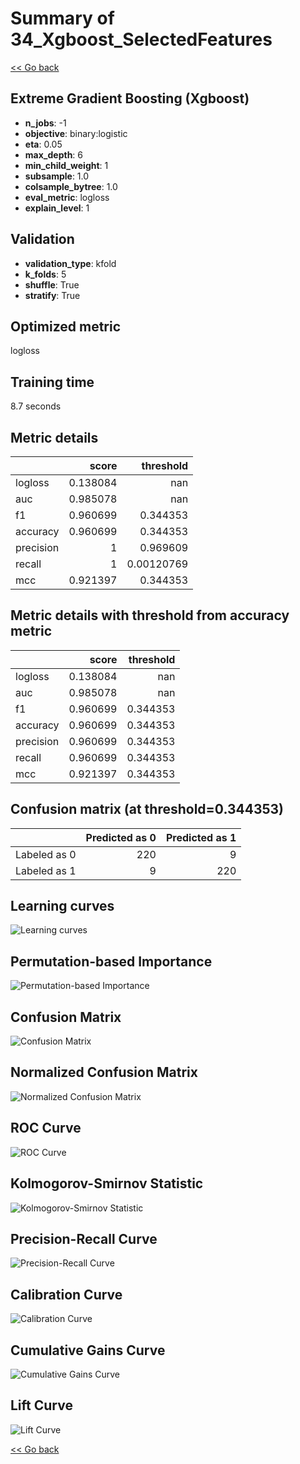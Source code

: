 # Summary of 34_Xgboost_SelectedFeatures

[<< Go back](../README.md)


## Extreme Gradient Boosting (Xgboost)
- **n_jobs**: -1
- **objective**: binary:logistic
- **eta**: 0.05
- **max_depth**: 6
- **min_child_weight**: 1
- **subsample**: 1.0
- **colsample_bytree**: 1.0
- **eval_metric**: logloss
- **explain_level**: 1

## Validation
 - **validation_type**: kfold
 - **k_folds**: 5
 - **shuffle**: True
 - **stratify**: True

## Optimized metric
logloss

## Training time

8.7 seconds

## Metric details
|           |    score |    threshold |
|:----------|---------:|-------------:|
| logloss   | 0.138084 | nan          |
| auc       | 0.985078 | nan          |
| f1        | 0.960699 |   0.344353   |
| accuracy  | 0.960699 |   0.344353   |
| precision | 1        |   0.969609   |
| recall    | 1        |   0.00120769 |
| mcc       | 0.921397 |   0.344353   |


## Metric details with threshold from accuracy metric
|           |    score |   threshold |
|:----------|---------:|------------:|
| logloss   | 0.138084 |  nan        |
| auc       | 0.985078 |  nan        |
| f1        | 0.960699 |    0.344353 |
| accuracy  | 0.960699 |    0.344353 |
| precision | 0.960699 |    0.344353 |
| recall    | 0.960699 |    0.344353 |
| mcc       | 0.921397 |    0.344353 |


## Confusion matrix (at threshold=0.344353)
|              |   Predicted as 0 |   Predicted as 1 |
|:-------------|-----------------:|-----------------:|
| Labeled as 0 |              220 |                9 |
| Labeled as 1 |                9 |              220 |

## Learning curves
![Learning curves](learning_curves.png)

## Permutation-based Importance
![Permutation-based Importance](permutation_importance.png)
## Confusion Matrix

![Confusion Matrix](confusion_matrix.png)


## Normalized Confusion Matrix

![Normalized Confusion Matrix](confusion_matrix_normalized.png)


## ROC Curve

![ROC Curve](roc_curve.png)


## Kolmogorov-Smirnov Statistic

![Kolmogorov-Smirnov Statistic](ks_statistic.png)


## Precision-Recall Curve

![Precision-Recall Curve](precision_recall_curve.png)


## Calibration Curve

![Calibration Curve](calibration_curve_curve.png)


## Cumulative Gains Curve

![Cumulative Gains Curve](cumulative_gains_curve.png)


## Lift Curve

![Lift Curve](lift_curve.png)



[<< Go back](../README.md)

